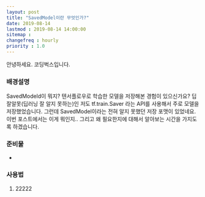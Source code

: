 ```yaml
---
layout: post
title: "SavedModel이란 무엇인가?"
date: 2019-08-14
lastmod : 2019-08-14 14:00:00
sitemap :
changefreq : hourly
priority : 1.0
---
```


안녕하세요. 코딩벅스입니다.   



### 배경설명

 SavedModeld이 뭐지? 텐서플로우로 학습한 모델을 저장해본 경험이 있으신가요? 딥잘알못(딥러닝 잘 알지 못하는)인 저도 tf.train.Saver 라는 API를 사용해서 주로 모델을 저장했었습니다. 그런데 SavedModel이라는 전혀 알지 못했던 저장 포맷이 있었네요. 이번 포스트에서는 이게 뭐인지.. 그리고 왜 필요한지에 대해서 알아보는 시간을 가지도록 하겠습니다. 



### 준비물 

* 
  
  



### 사용법

1. 22222

   














[1]: https://medium.com/@daj/how-to-inspect-a-pre-trained-tensorflow-model-5fd2ee79ced0 "How to inspect a pre-trained TensorFlow model"


